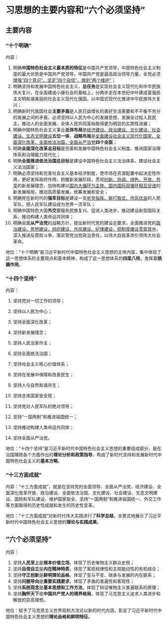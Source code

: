 # 习思想的主要内容和“六个必须坚持”

## 主要内容

### “十个明确”

内容：

1. 明确**中国特色社会主义最本质的特征**是中国共产党领导，中国特色社会主义制度的最大优势是中国共产党领导，中国共产党是最高政治领导力量，全党必须<u>增强“四个意识”、坚定“四个自信”、做到“两个维护”</u>；
2. 明确坚持和发展中国特色社会主义，**总任务**是实现社会主义现代化和中华民族伟大复兴，在全面建成小康社会的基础上，分两步走在本世纪中叶建成富强民主文明和谐美丽的社会主义现代化强国，以中国式现代化推进中华民族伟大复兴；
3. 明确新时代我国社会**主要矛盾**是人民日益增长的美好生活需要和不平衡不充分的发展之间的矛盾，必须坚持以人民为中心的发展思想，发展全过程人民民主，推动人的全面发展、全体人民共同富裕取得更为明显的实质性进展；
4. 明确中国特色社会主义事业**总体布局**是<u>经济建设、政治建设、文化建设、社会建设、生态文明建设</u>**五位一体**，**战略布局**是<u>全面建设社会主义现代化国家、全面深化改革、全面依法治国、全面从严治党</u>**四个全面**；
5. 明确**全面深化改革总目标**是完善和发展中国特色社会主义制度、推进国家治理体系和治理能力现代化；
6. 明确**全面推进依法治国总目标**是建设中国特色社会主义法治体系、建设社会主义法治国家；
7. 明确必须坚持和完善社会主义基本经济制度，使市场在资源配置中起决定性作用，更好发挥政府作用，把握新发展阶段，贯彻<u>创新、协调、绿色、开放、共享</u>的新发展理念，加快构建以<u>国内大循环为主体、国内国际双循环相互促进</u>的新发展格局，推动高质量发展，统筹发展和安全；
8. 明确党在新时代的**强军目标**是建设一支<u>听党指挥、能打胜仗、作风优良</u>的人民军队，把人民军队建设成为世界一流军队；
9. 明确中国特色大国**外交**要服务民族复兴、促进人类进步，推动建设新型国际关系，推动构建人类命运共同体；
10. 明确全面**从严治党**的战略方针，提出新时代党的建设总要求，全面推进党的<u>政治建设、思想建设、组织建设、作风建设、纪律建设，把制度建设贯穿其中</u>，深入推进反腐败斗争，落实管党治党政治责任，以伟大自我革命引领伟大社会革命。

地位：“十个明确”是习近平新时代中国特色社会主义思想的主体内容，集中体现了这一思想体系的主要观点和基本精神，构成了这一思想体系的**四梁八柱**，发挥着**统摄作用**。

### “十四个坚持”

内容：

1. 坚持党对一切工作的领导；

2. 坚持以人民为中心；

3. 坚持全面深化改革；

4. 坚持新发展理念；

5. 坚持人民当家作主；

6. 坚持全面依法治国；

7. 坚持社会主义核心价值体系；

8. 坚持在发展中保障和改善民生；

9. 坚持人与自然和谐共生；

10. 坚持总体国家安全观；

11. 坚持党对人民军队的绝对领导；

12. 坚持“一国两制”和推进祖国统一；

13. 坚持推动构建人类命运共同体；

14. 坚持全面从严治党。

地位：“十四个坚持”是习近平新时代中国特色社会主义思想的重要组成部分，是在治国理政各个方面作出的**理论分析和政策指导**，构成了新时代坚持和发展新时代中国特色社会主义的**基本方略**。

### “十三方面成就”

内容：“十三方面成就”，就是在坚持党的全面领导、全面从严治党、经济建设、全面深化改革开放、政治建设、全面依法治国、文化建设、社会建设、生态文明建设、国防和军队建设、维护国家安全、坚持“一国两制”和推进祖国统一、外交工作等方面取得的历史性成就和发生的历史性变革。

地位：“十三方面成就”对新时代伟大实践进行了**科学总结**，全景式地展示了习近平新时代中国特色社会主义思想的**理论与实践成果**。

## “六个必须坚持”

内容：

1. 坚持**人民至上**是**根本价值立场**，体现了历史唯物主义群众史观；
2. 坚持**自信自立**是**内在精神特质**，体现了客观规律性和主观能动性的有机结合；
3. 坚持**守正创新**是**鲜明理论品格**，体现了变与不变、继承与发展的内在联系；
4. 坚持**问题导向**是**重要实践要求**，体现了矛盾的普遍性和客观性；
5. 坚持**系统观念**是**基本思想和工作方法**，体现了辩证唯物主义普遍联系的原理；
6. 坚持**胸怀天下**是**中国共产党人的境界格局**，体现了马克思主义追求人类进步和解放的崇高理想。

地位：赋予了马克思主义世界观和方法论以新的时代内涵，彰显了习近平新时代中国特色社会主义思想的**理论品格和鲜明特征**。


